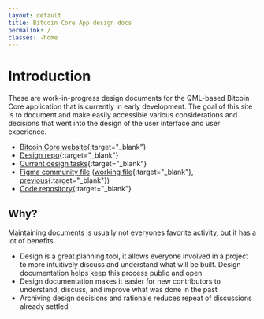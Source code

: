 ```yaml
---
layout: default
title: Bitcoin Core App design docs
permalink: /
classes: -home
---
```


# Introduction

These are work-in-progress design documents for the QML-based Bitcoin Core application that is currently in early development. The goal of this site is to document and make easily accessible various considerations and decisions that went into the design of the user interface and user experience.

- [Bitcoin Core website](https://bitcoincore.org){:target="_blank"}
- [Design repo](https://github.com/BitcoinDesign/Bitcoin-Core-App){:target="_blank"}
- [Current design tasks](https://github.com/orgs/BitcoinDesign/projects/5/views/1){:target="_blank"}
- [Figma community file](https://www.figma.com/community/file/1185218794459295422) ([working file](https://www.figma.com/file/ek8w3n3upbluw5UL2lGhRx/Bitcoin-Core-App-Design?node-id=616%3A0){:target="_blank"}, [previous](https://www.figma.com/file/GaCoOSNHB2yMB9ThiDtred/Bitcoin-Core-App-(Old)?node-id=616%3A0){:target="_blank"})
- [Code repository](https://github.com/bitcoin-core/gui-qml){:target="_blank"}

## Why?

Maintaining documents is usually not everyones favorite activity, but it has a lot of benefits.

- Design is a great planning tool, it allows everyone involved in a project to more intuitively discuss and understand what will be built. Design documentation helps keep this process public and open
- Design documentation makes it easier for new contributors to understand, discuss, and improve what was done in the past
- Archiving design decisions and rationale reduces repeat of discussions already settled